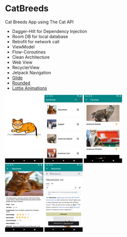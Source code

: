 # CatBreeds
Cat Breeds App using The Cat API

* Dagger-Hilt for Dependency Injection
* Room DB for local database
* Retrofit for network call
* ViewModel
* Flow-Coroutines
* Clean Architecture
* Web View
* RecyclerView
* Jetpack Navigation
* <a href="https://github.com/bumptech/glide" target = "_blank">Glide</a> 
* <a href="https://github.com/vinc3m1/RoundedImageView" target="_blank">Rounded </a>
* <a href="https://lottiefiles.com/" target="_blank"> Lottie Animations </a>


<img src="screenshots/splash_screen.png" width="25%"> </img>
<img src="screenshots/cat_list_ss.png" width="25%"> </img> 
<img src="screenshots/favorites.png" width="25%"> </img> 
<img src="screenshots/detail.png" width="25%"> </img> 
<img src="screenshots/web_view.png" width="25%"> </img> 
